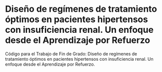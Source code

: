 # Diseño de regímenes de tratamiento óptimos en pacientes hipertensos con insuficiencia renal. Un enfoque desde el Aprendizaje por Refuerzo

Código para el Trabajo de Fin de Grado: Diseño de regímenes de tratamiento óptimos en pacientes hipertensos con insuficiencia renal. Un enfoque desde el Aprendizaje por Refuerzo.
